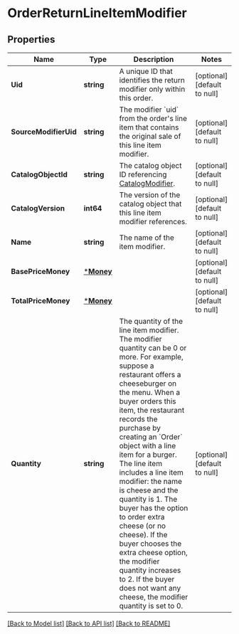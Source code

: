 # OrderReturnLineItemModifier

## Properties
Name | Type | Description | Notes
------------ | ------------- | ------------- | -------------
**Uid** | **string** | A unique ID that identifies the return modifier only within this order. | [optional] [default to null]
**SourceModifierUid** | **string** | The modifier &#x60;uid&#x60; from the order&#x27;s line item that contains the original sale of this line item modifier. | [optional] [default to null]
**CatalogObjectId** | **string** | The catalog object ID referencing [CatalogModifier](entity:CatalogModifier). | [optional] [default to null]
**CatalogVersion** | **int64** | The version of the catalog object that this line item modifier references. | [optional] [default to null]
**Name** | **string** | The name of the item modifier. | [optional] [default to null]
**BasePriceMoney** | [***Money**](Money.md) |  | [optional] [default to null]
**TotalPriceMoney** | [***Money**](Money.md) |  | [optional] [default to null]
**Quantity** | **string** | The quantity of the line item modifier. The modifier quantity can be 0 or more. For example, suppose a restaurant offers a cheeseburger on the menu. When a buyer orders this item, the restaurant records the purchase by creating an &#x60;Order&#x60; object with a line item for a burger. The line item includes a line item modifier: the name is cheese and the quantity is 1. The buyer has the option to order extra cheese (or no cheese). If the buyer chooses the extra cheese option, the modifier quantity increases to 2. If the buyer does not want any cheese, the modifier quantity is set to 0. | [optional] [default to null]

[[Back to Model list]](../README.md#documentation-for-models) [[Back to API list]](../README.md#documentation-for-api-endpoints) [[Back to README]](../README.md)

